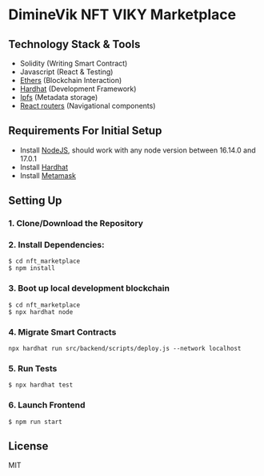 # DimineVik NFT VIKY Marketplace

## Technology Stack & Tools

- Solidity (Writing Smart Contract)
- Javascript (React & Testing)
- [Ethers](https://docs.ethers.io/v5/) (Blockchain Interaction)
- [Hardhat](https://hardhat.org/) (Development Framework)
- [Ipfs](https://ipfs.io/) (Metadata storage)
- [React routers](https://v5.reactrouter.com/) (Navigational components)

## Requirements For Initial Setup
- Install [NodeJS](https://nodejs.org/en/), should work with any node version between 16.14.0 and 17.0.1
- Install [Hardhat](https://hardhat.org/)
- Install [Metamask](https://metamask.io/)

## Setting Up
### 1. Clone/Download the Repository

### 2. Install Dependencies:
```
$ cd nft_marketplace
$ npm install
```
### 3. Boot up local development blockchain
```
$ cd nft_marketplace
$ npx hardhat node
```

### 4. Migrate Smart Contracts
`npx hardhat run src/backend/scripts/deploy.js --network localhost`

### 5. Run Tests
`$ npx hardhat test`

### 6. Launch Frontend
`$ npm run start`

License
----
MIT

